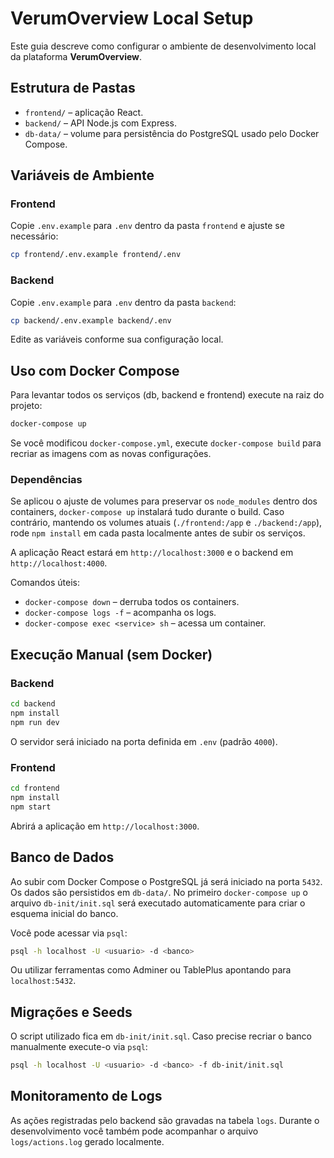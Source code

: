 # VerumOverview Local Setup

Este guia descreve como configurar o ambiente de desenvolvimento local da plataforma **VerumOverview**.

## Estrutura de Pastas

- `frontend/` – aplicação React.
- `backend/` – API Node.js com Express.
- `db-data/` – volume para persistência do PostgreSQL usado pelo Docker Compose.

## Variáveis de Ambiente

### Frontend

Copie `.env.example` para `.env` dentro da pasta `frontend` e ajuste se necessário:

```bash
cp frontend/.env.example frontend/.env
```

### Backend

Copie `.env.example` para `.env` dentro da pasta `backend`:

```bash
cp backend/.env.example backend/.env
```

Edite as variáveis conforme sua configuração local.

## Uso com Docker Compose

Para levantar todos os serviços (db, backend e frontend) execute na raiz do projeto:

```bash
docker-compose up
```

Se você modificou `docker-compose.yml`, execute `docker-compose build` para recriar as imagens com as novas configurações.

### Dependências
Se aplicou o ajuste de volumes para preservar os `node_modules` dentro dos containers, `docker-compose up` instalará tudo durante o build.
Caso contrário, mantendo os volumes atuais (`./frontend:/app` e `./backend:/app`), rode `npm install` em cada pasta localmente antes de subir os serviços.

A aplicação React estará em `http://localhost:3000` e o backend em `http://localhost:4000`.

Comandos úteis:

- `docker-compose down` – derruba todos os containers.
- `docker-compose logs -f` – acompanha os logs.
- `docker-compose exec <service> sh` – acessa um container.

## Execução Manual (sem Docker)

### Backend

```bash
cd backend
npm install
npm run dev
```

O servidor será iniciado na porta definida em `.env` (padrão `4000`).

### Frontend

```bash
cd frontend
npm install
npm start
```

Abrirá a aplicação em `http://localhost:3000`.

## Banco de Dados

Ao subir com Docker Compose o PostgreSQL já será iniciado na porta `5432`. Os dados são persistidos em `db-data/`.
No primeiro `docker-compose up` o arquivo `db-init/init.sql` será executado automaticamente
para criar o esquema inicial do banco.

Você pode acessar via `psql`:

```bash
psql -h localhost -U <usuario> -d <banco>
```

Ou utilizar ferramentas como Adminer ou TablePlus apontando para `localhost:5432`.

## Migrações e Seeds

O script utilizado fica em `db-init/init.sql`. Caso precise recriar o banco manualmente
execute-o via `psql`:

```bash
psql -h localhost -U <usuario> -d <banco> -f db-init/init.sql
```

## Monitoramento de Logs

As ações registradas pelo backend são gravadas na tabela `logs`. Durante o desenvolvimento você também pode acompanhar o arquivo `logs/actions.log` gerado localmente.

